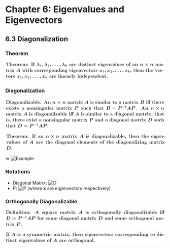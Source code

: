 # Chapter 6: Eigenvalues and Eigenvectors

## 6.3 Diagonalization

### Theorem

![](./img/eigenv-diagnoalization-theorem-1.png)

### Diagonalization

![](./img/eigenv-diagnoalization-diagnoalizable.png)

![](./img/eigenv-diagnoalization-theorem-2.png)

=> ![Example](https://latex.codecogs.com/svg.latex?\begin{bmatrix}a-\lambda&&&&\\&&b-\lambda&&\\&&&&c-\lambda\end{bmatrix})

### Notations

- Diagonal Matrix: ![D](https://latex.codecogs.com/svg.latex?D=\begin{bmatrix}\lambda_1&&&&\\&&\lambda_2&&\\&&&&\lambda_3\end{bmatrix})
- P: ![P](https://latex.codecogs.com/svg.latex?[\mathbf{x}_1|\mathbf{x}_2|\mathbf{x}_3]) (where **x** are eigenvectors respectively)

### Orthogonally Diagonalizable

![](./img/eigenv-diagonalization-orthogonally-diagonalizable.png)

![](./img/eigenv-diagnoalization-symmetrix-orthogonal-eigenv.png)
